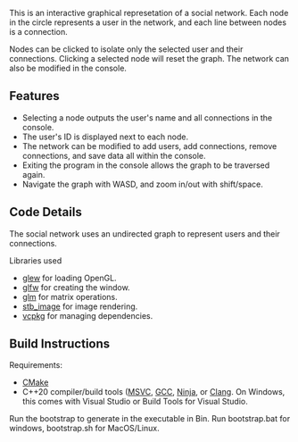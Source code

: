 This is an interactive graphical represetation of a social network. Each node in the circle represents a user in the network, and each line between nodes is a connection.

Nodes can be clicked to isolate only the selected user and their connections. Clicking a selected node will reset the graph. The network can also be modified in the console.

Features
--------
  - Selecting a node outputs the user's name and all connections in the console.
  - The user's ID is displayed next to each node.
  - The network can be modified to add users, add connections, remove connections, and save data all within the console.
  - Exiting the program in the console allows the graph to be traversed again.
  - Navigate the graph with WASD, and zoom in/out with shift/space.

Code Details
--------
The social network uses an undirected graph to represent users and their connections.

Libraries used
  - [glew](https://github.com/nigels-com/glew) for loading OpenGL.
  - [glfw](https://github.com/StudioClockWork/GLFW) for creating the window.
  - [glm](https://github.com/g-truc/glm) for matrix operations.
  - [stb_image](https://github.com/nothings/stb) for image rendering.
  - [vcpkg](https://github.com/microsoft/vcpkg.git) for managing dependencies.

Build Instructions
--------
Requirements:
  - [CMake](https://cmake.org/)
  - C++20 compiler/build tools ([MSVC](https://visualstudio.microsoft.com/vs/features/cplusplus/), [GCC](https://gcc.gnu.org/install/), [Ninja](https://github.com/ninja-build/ninja), or [Clang](https://github.com/llvm/llvm-project/releases). On Windows, this comes with Visual Studio or Build Tools for Visual Studio.

Run the bootstrap to generate in the executable in Bin. Run bootstrap.bat for windows, bootstrap.sh for MacOS/Linux.
